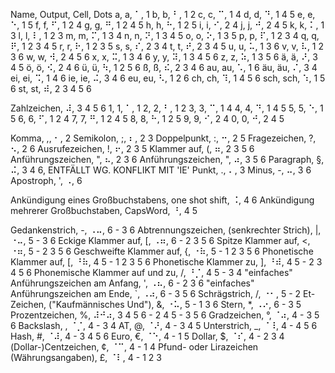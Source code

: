 Name, Output, Cell, Dots
a, a, ⠁, 1
b, b, ⠃, 1 2
c, c, ⠉, 1 4
d, d, ⠙, 1 4 5
e, e, ⠑, 1 5
f, f, ⠋, 1 2 4
g, g, ⠛, 1 2 4 5
h, h, ⠓, 1 2 5
i, i, ⠊, 2 4
j, j, ⠚, 2 4 5
k, k, ⠅, 1 3
l, l, ⠇, 1 2 3
m, m, ⠍, 1 3 4
n, n, ⠝, 1 3 4 5
o, o, ⠕, 1 3 5
p, p, ⠏, 1 2 3 4
q, q, ⠟, 1 2 3 4 5
r, r, ⠗, 1 2 3 5
s, s, ⠎, 2 3 4
t, t, ⠞, 2 3 4 5
u, u, ⠥, 1 3 6
v, v, ⠧, 1 2 3 6
w, w, ⠺, 2 4 5 6
x, x, ⠭, 1 3 4 6
y, y, ⠽, 1 3 4 5 6
z, z, ⠵, 1 3 5 6
ä, ä, ⠜, 3 4 5
ö, ö, ⠪, 2 4 6
ü, ü, ⠳, 1 2 5 6
ß, ß, ⠮, 2 3 4 6
au, au, ⠡, 1 6
äu, äu, ⠌, 3 4
ei, ei, ⠩, 1 4 6
ie, ie, ⠬, 3 4 6
eu, eu, ⠣, 1 2 6
ch, ch, ⠹, 1 4 5 6
sch, sch, ⠱, 1 5 6
st, st, ⠾, 2 3 4 5 6

Zahlzeichen, ⠼, 3 4 5 6
1, 1, ⠁, 1
2, 2, ⠃, 1 2
3, 3, ⠉, 1 4
4, 4, ⠙, 1 4 5
5, 5, ⠑, 1 5
6, 6, ⠋, 1 2 4
7, 7, ⠛, 1 2 4 5
8, 8, ⠓, 1 2 5
9, 9, ⠊, 2 4
0, 0, ⠚, 2 4 5

Komma, \,, ⠂, 2
Semikolon, ;, ⠆, 2 3
Doppelpunkt, :, ⠒, 2 5
Fragezeichen, ?, ⠢, 2 6
Ausrufezeichen, !, ⠖, 2 3 5
Klammer auf, (, ⠶, 2 3 5 6
Anführungszeichen, ", ⠦, 2 3 6
Anführungszeichen, ", ⠴, 3 5 6
Paragraph, §, ⠬, 3 4 6, ENTFÄLLT WG. KONFLIKT MIT 'IE'
Punkt, ., ⠄, 3
Minus, -, ⠤, 3 6
Apostroph, ', ⠠, 6

Ankündigung eines Großbuchstabens, one shot shift, ⠨, 4 6
Ankündigung mehrerer Großbuchstaben, CapsWord, ⠘, 4 5

Gedankenstrich, -, ⠠⠤, 6 - 3 6
Abtrennungszeichen, (senkrechter Strich), |, ⠐⠤, 5 - 3 6
Eckige Klammer auf, [, ⠠⠶, 6 - 2 3 5 6
Spitze Klammer auf, <, ⠐⠶, 5 - 2 3 5 6
Geschweifte Klammer auf, {, ⠐⠷, 5 - 1 2 3 5 6
Phonetische Klammer auf, [, ⠘⠷, 4 5 - 1 2 3 5 6
Phonetische Klammer zu, ], ⠘⠾, 4 5 - 2 3 4 5 6
Phonemische Klammer auf und zu, /, ⠘⡈, 4 5 - 3 4
"einfaches" Anführungszeichen am Anfang, ', ⠠⠦, 6 - 2 3 6
"einfaches" Anführungszeichen am Ende, `, ⠠⠴, 6 - 3 5 6
Schrägstrich, /, ⠐⠂, 5 - 2
Et-Zeichen, ("Kaufmännisches Und"), &, ⠐⠥, 5 - 1 3 6
Stern, *, ⠠⠔, 6 - 3 5
Prozentzeichen, %, ⠼⠚⠴, 3 4 5 6 - 2 4 5 - 3 5 6
Gradzeichen, °, ⠈⠴, 4 - 3 5 6
Backslash, \, ⠈⡈, 4 - 3 4
AT, @, ⠈⠜, 4 - 3 4 5
Unterstrich, _, ⠈⠸, 4 - 4 5 6
Hash, #, ⠈⠼, 4 - 3 4 5 6
Euro, €, ⠈⠑, 4 - 1 5
Dollar, $, ⠈⠎, 4 - 2 3 4
(Dollar-)Centzeichen, ¢, ⠈⠉, 4 - 1 4
Pfund- oder Lirazeichen (Währungsangaben), £, ⠈⠇, 4 - 1 2 3

